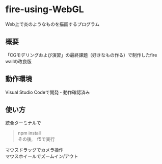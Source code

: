 # fire-using-WebGL
Web上で炎のようなものを描画するプログラム

## 概要
「CGモデリングおよび演習」の最終課題（好きなもの作る）で制作したfire wallの改良版

## 動作環境
Visual Studio Codeで開発・動作確認済み

## 使い方
統合ターミナルで  
>npm install  
その後,　f5で実行  

マウスドラッグでカメラ操作  
マウスホイールでズームイン/アウト

